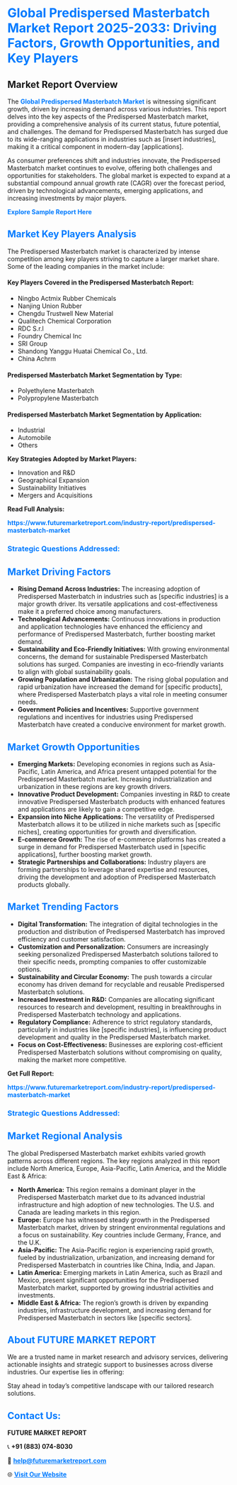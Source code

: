 <h1 style="color: #007BFF;">Global Predispersed Masterbatch Market Report 2025-2033: Driving Factors, Growth Opportunities, and Key Players</h1>

<section id="overview">
<h2>Market Report Overview</h2>
<p>The <a href="https://www.futuremarketreport.com/industry-report/predispersed-masterbatch-market" style="color: #007BFF; text-decoration: none;"><strong>Global Predispersed Masterbatch Market</strong></a> is witnessing significant growth, driven by increasing demand across various industries. This report delves into the key aspects of the Predispersed Masterbatch market, providing a comprehensive analysis of its current status, future potential, and challenges. The demand for Predispersed Masterbatch has surged due to its wide-ranging applications in industries such as [insert industries], making it a critical component in modern-day [applications].</p>
<p>As consumer preferences shift and industries innovate, the Predispersed Masterbatch market continues to evolve, offering both challenges and opportunities for stakeholders. The global market is expected to expand at a substantial compound annual growth rate (CAGR) over the forecast period, driven by technological advancements, emerging applications, and increasing investments by major players.</p>
</section>

<section id="overview">
<p><a href="https://www.futuremarketreport.com/request-sample/reportId=114319" style="color: #007BFF; text-decoration: none;"><strong>Explore Sample Report Here</strong></a></p>
</section>

<section id="key-players">
<h2 style="color: #007BFF;">Market Key Players Analysis</h2>
<p>The Predispersed Masterbatch market is characterized by intense competition among key players striving to capture a larger market share. Some of the leading companies in the market include:</p>
<h4>Key Players Covered in the Predispersed Masterbatch Report:</h4>
<ul><li>Ningbo Actmix Rubber Chemicals</li><li>Nanjing Union Rubber</li><li>Chengdu Trustwell New Material</li><li>Qualitech Chemical Corporation</li><li>RDC S.r.l</li><li>Foundry Chemical Inc</li><li>SRI Group</li><li>Shandong Yanggu Huatai Chemical Co., Ltd.</li><li>China Achrm</li></ul>
<h4>Predispersed Masterbatch Market Segmentation by Type:</h4>
<ul><li>Polyethylene Masterbatch</li><li>Polypropylene Masterbatch</li></ul>

<h4>Predispersed Masterbatch Market Segmentation by Application:</h4>
<ul><li>Industrial</li><li>Automobile</li><li>Others</li></ul>
<p><strong>Key Strategies Adopted by Market Players:</strong></p>
<ul>
<li>Innovation and R&D</li>
<li>Geographical Expansion</li>
<li>Sustainability Initiatives</li>
<li>Mergers and Acquisitions</li>
</ul>
</section>

<section>
<p><strong>Read Full Analysis: </strong></p><a href="https://www.futuremarketreport.com/industry-report/predispersed-masterbatch-market" style="color: #007BFF; text-decoration: none;"><strong>https://www.futuremarketreport.com/industry-report/predispersed-masterbatch-market</strong></a>
<h3 style="color: #007BFF;">Strategic Questions Addressed:</h3>
</section>

<section id="driving-factors">
<h2 style="color: #007BFF;">Market Driving Factors</h2>
<ul>
<li><strong>Rising Demand Across Industries:</strong> The increasing adoption of Predispersed Masterbatch in industries such as [specific industries] is a major growth driver. Its versatile applications and cost-effectiveness make it a preferred choice among manufacturers.</li>
<li><strong>Technological Advancements:</strong> Continuous innovations in production and application technologies have enhanced the efficiency and performance of Predispersed Masterbatch, further boosting market demand.</li>
<li><strong>Sustainability and Eco-Friendly Initiatives:</strong> With growing environmental concerns, the demand for sustainable Predispersed Masterbatch solutions has surged. Companies are investing in eco-friendly variants to align with global sustainability goals.</li>
<li><strong>Growing Population and Urbanization:</strong> The rising global population and rapid urbanization have increased the demand for [specific products], where Predispersed Masterbatch plays a vital role in meeting consumer needs.</li>
<li><strong>Government Policies and Incentives:</strong> Supportive government regulations and incentives for industries using Predispersed Masterbatch have created a conducive environment for market growth.</li>
</ul>
</section>

<section id="growth-opportunities">
<h2 style="color: #007BFF;">Market Growth Opportunities</h2>
<ul>
<li><strong>Emerging Markets:</strong> Developing economies in regions such as Asia-Pacific, Latin America, and Africa present untapped potential for the Predispersed Masterbatch market. Increasing industrialization and urbanization in these regions are key growth drivers.</li>
<li><strong>Innovative Product Development:</strong> Companies investing in R&D to create innovative Predispersed Masterbatch products with enhanced features and applications are likely to gain a competitive edge.</li>
<li><strong>Expansion into Niche Applications:</strong> The versatility of Predispersed Masterbatch allows it to be utilized in niche markets such as [specific niches], creating opportunities for growth and diversification.</li>
<li><strong>E-commerce Growth:</strong> The rise of e-commerce platforms has created a surge in demand for Predispersed Masterbatch used in [specific applications], further boosting market growth.</li>
<li><strong>Strategic Partnerships and Collaborations:</strong> Industry players are forming partnerships to leverage shared expertise and resources, driving the development and adoption of Predispersed Masterbatch products globally.</li>
</ul>
</section>

<section id="trending-factors">
<h2 style="color: #007BFF;">Market Trending Factors</h2>
<ul>
<li><strong>Digital Transformation:</strong> The integration of digital technologies in the production and distribution of Predispersed Masterbatch has improved efficiency and customer satisfaction.</li>
<li><strong>Customization and Personalization:</strong> Consumers are increasingly seeking personalized Predispersed Masterbatch solutions tailored to their specific needs, prompting companies to offer customizable options.</li>
<li><strong>Sustainability and Circular Economy:</strong> The push towards a circular economy has driven demand for recyclable and reusable Predispersed Masterbatch solutions.</li>
<li><strong>Increased Investment in R&D:</strong> Companies are allocating significant resources to research and development, resulting in breakthroughs in Predispersed Masterbatch technology and applications.</li>
<li><strong>Regulatory Compliance:</strong> Adherence to strict regulatory standards, particularly in industries like [specific industries], is influencing product development and quality in the Predispersed Masterbatch market.</li>
<li><strong>Focus on Cost-Effectiveness:</strong> Businesses are exploring cost-efficient Predispersed Masterbatch solutions without compromising on quality, making the market more competitive.</li>
</ul>
</section>

<section>
<p><strong>Get Full Report: </strong></p><a href="https://www.futuremarketreport.com/industry-report/predispersed-masterbatch-market" style="color: #007BFF; text-decoration: none;"><strong>https://www.futuremarketreport.com/industry-report/predispersed-masterbatch-market</strong></a>
<h3 style="color: #007BFF;">Strategic Questions Addressed:</h3>
</section>


<section id="regional-analysis">
<h2 style="color: #007BFF;">Market Regional Analysis</h2>
<p>The global Predispersed Masterbatch market exhibits varied growth patterns across different regions. The key regions analyzed in this report include North America, Europe, Asia-Pacific, Latin America, and the Middle East & Africa:</p>
<ul>
<li><strong>North America:</strong> This region remains a dominant player in the Predispersed Masterbatch market due to its advanced industrial infrastructure and high adoption of new technologies. The U.S. and Canada are leading markets in this region.</li>
<li><strong>Europe:</strong> Europe has witnessed steady growth in the Predispersed Masterbatch market, driven by stringent environmental regulations and a focus on sustainability. Key countries include Germany, France, and the U.K.</li>
<li><strong>Asia-Pacific:</strong> The Asia-Pacific region is experiencing rapid growth, fueled by industrialization, urbanization, and increasing demand for Predispersed Masterbatch in countries like China, India, and Japan.</li>
<li><strong>Latin America:</strong> Emerging markets in Latin America, such as Brazil and Mexico, present significant opportunities for the Predispersed Masterbatch market, supported by growing industrial activities and investments.</li>
<li><strong>Middle East & Africa:</strong> The region’s growth is driven by expanding industries, infrastructure development, and increasing demand for Predispersed Masterbatch in sectors like [specific sectors].</li>
</ul>
</section>

<footer>
<h2 style="color: #007BFF;">About FUTURE MARKET REPORT</h2>
<p>We are a trusted name in market research and advisory services, delivering actionable insights and strategic support to businesses across diverse industries. Our expertise lies in offering:</p>

<p>Stay ahead in today’s competitive landscape with our tailored research solutions.</p>

<h2 style="color: #007BFF;">Contact Us:</h2>
<p><strong>FUTURE MARKET REPORT</strong></p>
<p>📞 <strong>+91 (883) 074-8030</strong></p>
<p>📧 <strong><a href="mailto:help@futuremarketreport.com" style="color: #007BFF;">help@futuremarketreport.com</a></strong></p>
<p>🌐 <strong><a href="https://www.futuremarketreport.com/" style="color: #007BFF;">Visit Our Website</a></strong></p>
</footer>
